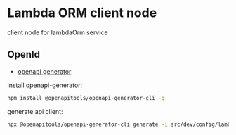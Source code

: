 # Lambda ORM client node

client node for lambdaOrm service

## OpenId

- [openapi generator](https://openapi-generator.tech/)

install openapi-generator:

```sh
npm install @openapitools/openapi-generator-cli -g
```

generate api client:

```sh
npx @openapitools/openapi-generator-cli generate -i src/dev/config/lambdaorm-svc.yaml -g typescript-axios -o src/lib/client
```
